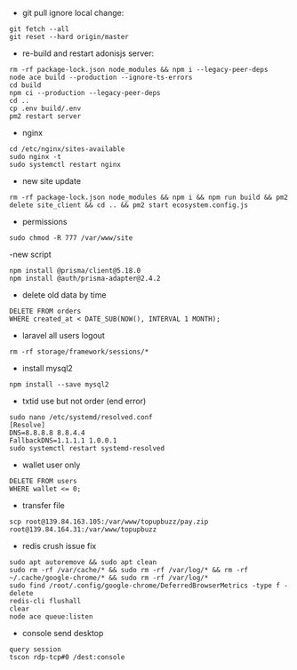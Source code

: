 -  git pull ignore local change:
``` 
git fetch --all
git reset --hard origin/master
```

-  re-build and restart adonisjs server:
```
rm -rf package-lock.json node_modules && npm i --legacy-peer-deps
node ace build --production --ignore-ts-errors
cd build
npm ci --production --legacy-peer-deps
cd ..
cp .env build/.env
pm2 restart server
```


- nginx 
```
cd /etc/nginx/sites-available
sudo nginx -t
sudo systemctl restart nginx
```

- new site update
```
rm -rf package-lock.json node_modules && npm i && npm run build && pm2 delete site_client && cd .. && pm2 start ecosystem.config.js
```

- permissions
```
sudo chmod -R 777 /var/www/site
```

-new script 
```
npm install @prisma/client@5.18.0
npm install @auth/prisma-adapter@2.4.2
```

- delete old data by time
```
DELETE FROM orders
WHERE created_at < DATE_SUB(NOW(), INTERVAL 1 MONTH);
```

- laravel all users logout
```
rm -rf storage/framework/sessions/*
```

- install mysql2
```
npm install --save mysql2
```

- txtid use but not order (end error)
```
sudo nano /etc/systemd/resolved.conf
[Resolve]
DNS=8.8.8.8 8.8.4.4
FallbackDNS=1.1.1.1 1.0.0.1
sudo systemctl restart systemd-resolved
```

- wallet user only
```
DELETE FROM users
WHERE wallet <= 0;

```

- transfer file
```
scp root@139.84.163.105:/var/www/topupbuzz/pay.zip root@139.84.164.31:/var/www/topupbuzz
```

- redis crush issue fix
```
sudo apt autoremove && sudo apt clean
sudo rm -rf /var/cache/* && sudo rm -rf /var/log/* && rm -rf ~/.cache/google-chrome/* && sudo rm -rf /var/log/*
sudo find /root/.config/google-chrome/DeferredBrowserMetrics -type f -delete
redis-cli flushall
clear
node ace queue:listen
```

- console send desktop
```
query session
tscon rdp-tcp#0 /dest:console
```

